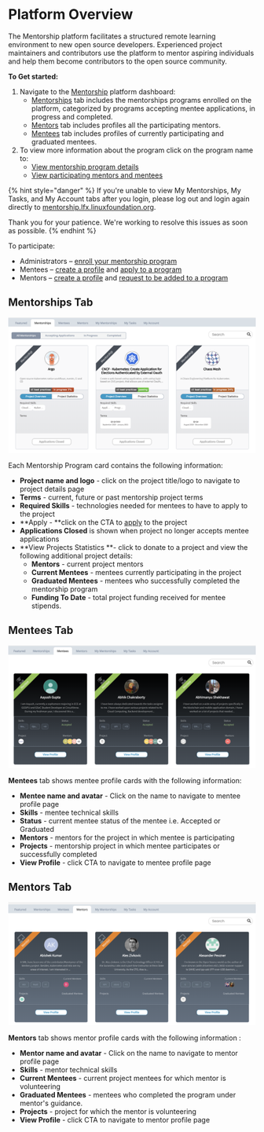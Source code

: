 # Platform Overview

The Mentorship platform facilitates a structured remote learning environment to new open source developers. Experienced project maintainers and contributors use the platform to mentor aspiring individuals and help them become contributors to the open source community.

**To Get started:**

1. Navigate to the [Mentorship](https://mentorship.lfx.linuxfoundation.org) platform dashboard:
   * [Mentorships](./#DashboardOverview-Projects) tab includes the mentorships programs enrolled on the platform, categorized by programs accepting mentee applications, in progress and completed.
   * [Mentors](./#DashboardOverview-Mentors) tab includes profiles all the participating mentors.
   * [Mentees](../mentees/) tab includes profiles of currently participating and graduated mentees.
2. To view more information about the program click on the program name to:
   * [View mentorship program details](view-projects-details.md)
   * [View participating mentors and mentees](view-a-mentor-or-mentee-profile.md)

{% hint style="danger" %}
If you're unable to view My Mentorships, My Tasks, and My Account tabs after you login, please log out and login again directly to [mentorship.lfx.linuxfoundation.org](https://mentorship.lfx.linuxfoundation.org).

Thank you for your patience. We're working to resolve this issues as soon as possible.&#x20;
{% endhint %}

To participate:

* Administrators – [enroll your mentorship program ](../administrators/enroll-your-program/)
* Mentees – [create a profile](../mentees/create-a-mentee-profile.md) and [apply to a program](../mentees/apply-to-a-project.md)
* Mentors – [create a profile](../mentors/create-a-mentor-profile/) and [request to be added to a program](../mentors/create-a-mentor-profile/request-to-be-added-to-a-program.md#apply-to-a-project)

## Mentorships Tab <a href="dashboardoverview-projects" id="dashboardoverview-projects"></a>

![](<../../.gitbook/assets/mentorships (1).png>)

Each Mentorship Program card contains the following information:

* **Project name and logo** - click on the project title/logo to navigate to project details page
* **Terms** - current, future or past mentorship project terms&#x20;
* **Required Skills** - technologies needed for mentees to have to apply to the project
* **Apply - **click on the CTA to [apply](../mentees/apply-to-a-project.md) to the project
* **Applications Closed** is shown when project no longer accepts mentee applications
* **View Projects Statistics **- click to donate to a project and view the following additional project details:
  * **Mentors** - current project mentors
  * **Current Mentees** - mentees currently participating in the project
  * **Graduated Mentees** - mentees who successfully completed the mentorship program
  * **Funding To Date** - total project funding received for mentee stipends.

## Mentees Tab <a href="dashboardoverview-mentors" id="dashboardoverview-mentors"></a>

![](../../.gitbook/assets/mentees.png)

**Mentees** tab shows mentee profile cards with the following information:&#x20;

* **Mentee name and avatar** - Click on the name to navigate to mentee profile page
* **Skills** - mentee technical skills&#x20;
* **Status** - current mentee status of the mentee i.e. Accepted or Graduated
* **Mentors** - mentors for the project in which mentee is participating&#x20;
* **Projects** - mentorship project in which mentee participates or successfully completed
* **View Profile** - click CTA to navigate to mentee profile page

## Mentors Tab <a href="dashboardoverview-mentors" id="dashboardoverview-mentors"></a>

![](../../.gitbook/assets/mentors.png)

**Mentors** tab shows mentor profile cards with the following information :

* **Mentor name and avatar** - Click on the name to navigate to mentor profile page
* **Skills** - mentor technical skills&#x20;
* **Current Mentees** - current project mentees for which mentor is volunteering&#x20;
* **Graduated Mentees** - mentees who completed the program under mentor's guidance.
* **Projects** - project for which the mentor is volunteering&#x20;
* **View Profile** - click CTA to navigate to mentor profile page
